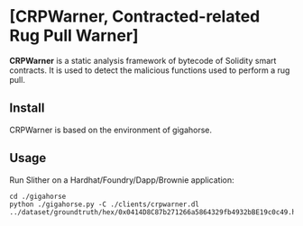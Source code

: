 # [CRPWarner, Contracted-related Rug Pull Warner]

**CRPWarner** is a static analysis framework of bytecode of Solidity smart contracts. It is used to detect the malicious functions used to perform a rug pull.

## Install

CRPWarner is based on the environment of gigahorse.

## Usage

Run Slither on a Hardhat/Foundry/Dapp/Brownie application:

```
cd ./gigahorse
python ./gigahorse.py -C ./clients/crpwarner.dl ../dataset/groundtruth/hex/0x0414D8C87b271266a5864329fb4932bBE19c0c49.hex
```





